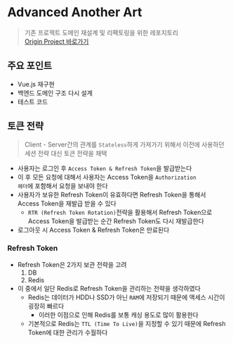 # Advanced Another Art

> 기존 프로젝트 도메인 재설계 및 리팩토링을 위한 레포지토리<br>
> [Origin Project 바로가기](https://github.com/yumyeonghan/Another_Art)


## 주요 포인트
- Vue.js 재구현
- 백엔드 도메인 구조 다시 설계
- 테스트 코드

## 토큰 전략
> Client - Server간의 관계를 <code>Stateless</code>하게 가져가기 위해서 이전에 사용하던 세션 전략 대신 토큰 전략을 채택

- 사용자는 로그인 후 <code>Access Token & Refresh Token</code>을 발급받는다
- 이 후 모든 요청에 대해서 사용자는 Access Token을 <code>Authorization 헤더</code>에 포함해서 요청을 보내야 한다
- 사용자가 보유한 Refresh Token이 유효하다면 Refresh Token을 통해서 Access Token을 재발급 받을 수 있다
    - <code>RTR (Refresh Token Rotation)</code>전략을 활용해서 Refresh Token으로 Access Token을 발급받는 순간 Refresh Token도 다시 재발급한다
- 로그아웃 시 Access Token & Refresh Token은 만료된다

### Refresh Token
- Refresh Token은 2가지 보관 전략을 고려
    1. DB
    2. Redis
- 이 중에서 일단 Redis로 Refresh Token을 관리하는 전략을 생각하였다
    - Redis는 데이터가 HDD나 SSD가 아닌 <code>RAM</code>에 저장되기 때문에 액세스 시간이 굉장히 빠르다
        - 이러한 이점으로 인해 Redis를 보통 캐싱 용도로 많이 활용한다
    - 기본적으로 Redis는 <code>TTL (Time To Live)</code>을 지정할 수 있기 때문에 Refresh Token에 대한 관리가 수월하다